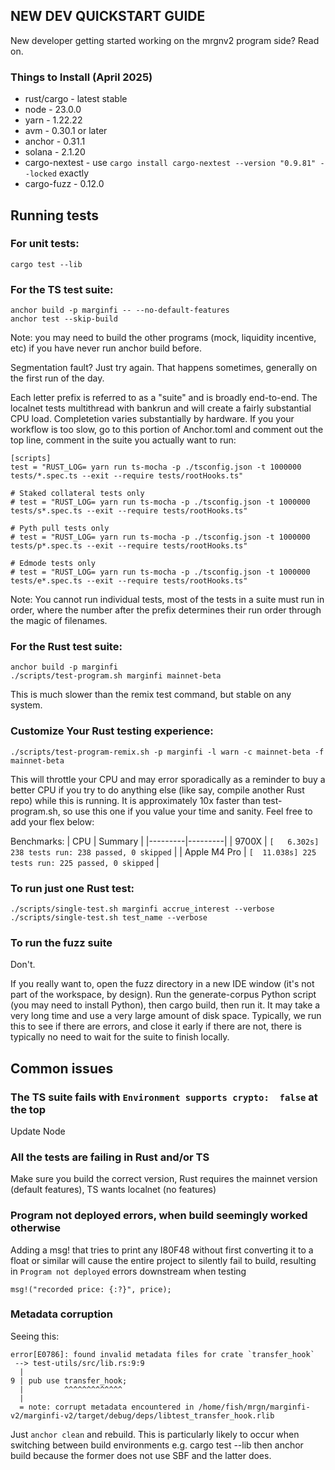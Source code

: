 ## NEW DEV QUICKSTART GUIDE

New developer getting started working on the mrgnv2 program side? Read on.

### Things to Install (April 2025)

- rust/cargo - latest stable
- node - 23.0.0
- yarn - 1.22.22
- avm - 0.30.1 or later
- anchor - 0.31.1
- solana - 2.1.20
- cargo-nextest - use `cargo install cargo-nextest --version "0.9.81" --locked` exactly
- cargo-fuzz - 0.12.0

## Running tests

### For unit tests:

```
cargo test --lib
```

### For the TS test suite:

```
anchor build -p marginfi -- --no-default-features
anchor test --skip-build
```

Note: you may need to build the other programs (mock, liquidity incentive, etc) if you have never run anchor build before.

Segmentation fault? Just try again. That happens sometimes, generally on the first run of the day.

Each letter prefix is referred to as a "suite" and is broadly end-to-end. The localnet tests
multithread with bankrun and will create a fairly substantial CPU load. Completetion varies
substantially by hardware. If you your workflow is too slow, go to this portion of Anchor.toml and
comment out the top line, comment in the suite you actually want to run:

```
[scripts]
test = "RUST_LOG= yarn run ts-mocha -p ./tsconfig.json -t 1000000 tests/*.spec.ts --exit --require tests/rootHooks.ts"

# Staked collateral tests only
# test = "RUST_LOG= yarn run ts-mocha -p ./tsconfig.json -t 1000000 tests/s*.spec.ts --exit --require tests/rootHooks.ts"

# Pyth pull tests only
# test = "RUST_LOG= yarn run ts-mocha -p ./tsconfig.json -t 1000000 tests/p*.spec.ts --exit --require tests/rootHooks.ts"

# Edmode tests only
# test = "RUST_LOG= yarn run ts-mocha -p ./tsconfig.json -t 1000000 tests/e*.spec.ts --exit --require tests/rootHooks.ts"
```

Note: You cannot run individual tests, most of the tests in a suite must run in order, where the
number after the prefix determines their run order through the magic of filenames.

### For the Rust test suite:

```
anchor build -p marginfi
./scripts/test-program.sh marginfi mainnet-beta
```

This is much slower than the remix test command, but stable on any system.

### Customize Your Rust testing experience:

```
./scripts/test-program-remix.sh -p marginfi -l warn -c mainnet-beta -f mainnet-beta
```

This will throttle your CPU and may error sporadically as a reminder to buy a better CPU if you try to do anything else (like say, compile another Rust repo) while this is running. It is approximately 10x faster than test-program.sh, so use this one if you value your time and sanity. Feel free to add your flex below:

Benchmarks:
|   CPU   | Summary |
|---------|---------|
| 9700X        | `[   6.302s] 238 tests run: 238 passed, 0 skipped` |
| Apple M4 Pro | `[  11.038s] 225 tests run: 225 passed, 0 skipped` |

### To run just one Rust test:

```
./scripts/single-test.sh marginfi accrue_interest --verbose
./scripts/single-test.sh test_name --verbose
```

### To run the fuzz suite

Don't.

If you really want to, open the fuzz directory in a new IDE window (it's not part of the workspace,
by design). Run the generate-corpus Python script (you may need to install Python), then cargo
build, then run it. It may take a very long time and use a very large amount of disk space.
Typically, we run this to see if there are errors, and close it early if there are not, there is
typically no need to wait for the suite to finish locally.


## Common issues

### The TS suite fails with `Environment supports crypto:  false` at the top

Update Node

### All the tests are failing in Rust and/or TS

Make sure you build the correct version, Rust requires the mainnet version (default features), TS wants localnet (no features)


### Program not deployed errors, when build seemingly worked otherwise

Adding a msg! that tries to print any I80F48 without first converting it to a float or similar will
cause the entire project to silently fail to build, resulting in `Program not deployed` errors
downstream when testing

```
msg!("recorded price: {:?}", price);
```

### Metadata corruption
Seeing this:

```
error[E0786]: found invalid metadata files for crate `transfer_hook`
 --> test-utils/src/lib.rs:9:9
  |
9 | pub use transfer_hook;
  |         ^^^^^^^^^^^^^
  |
  = note: corrupt metadata encountered in /home/fish/mrgn/marginfi-v2/marginfi-v2/target/debug/deps/libtest_transfer_hook.rlib
```

Just `anchor clean` and rebuild. This is particularly likely to occur when switching between build environments e.g. cargo test --lib then anchor build because the former does not use SBF and the latter does.
